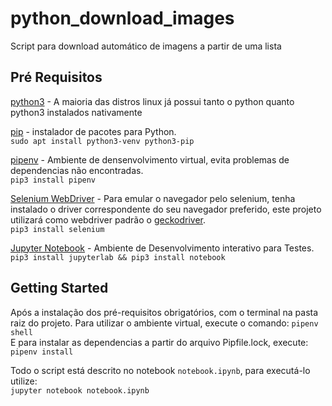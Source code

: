 # python_download_images
Script para download automático de imagens a partir de uma lista

## Pré Requisitos

[python3](https://www.python.org/downloads/) - A maioria das distros linux já possui tanto o python quanto python3 instalados nativamente

[pip](https://pip.pypa.io/en/stable/installing/) - instalador de pacotes para Python.\
`sudo apt install python3-venv python3-pip`

[pipenv](https://github.com/pypa/pipenv) - Ambiente de densenvolvimento virtual, evita problemas de dependencias não encontradas.\
`pip3 install pipenv`

[Selenium WebDriver](https://www.selenium.dev/documentation/en/getting_started_with_webdriver/browsers/) - Para emular o navegador pelo selenium, tenha instalado o driver correspondente do seu navegador preferido, este projeto utilizará como webdriver padrão o [geckodriver](https://github.com/mozilla/geckodriver/).\
`pip3 install selenium`

[Jupyter Notebook](https://jupyter.org/install) - Ambiente de Desenvolvimento interativo para Testes.<br/>`pip3 install jupyterlab && pip3 install notebook`

## Getting Started
Após a instalação dos pré-requisitos obrigatórios, com o terminal na pasta raiz do projeto.
Para utilizar o ambiente virtual, execute o comando:
`pipenv shell`\
E para instalar as dependencias a partir do arquivo Pipfile.lock, execute:
`pipenv install`

Todo o script está descrito no notebook `notebook.ipynb`, para executá-lo utilize:\
`jupyter notebook notebook.ipynb`
